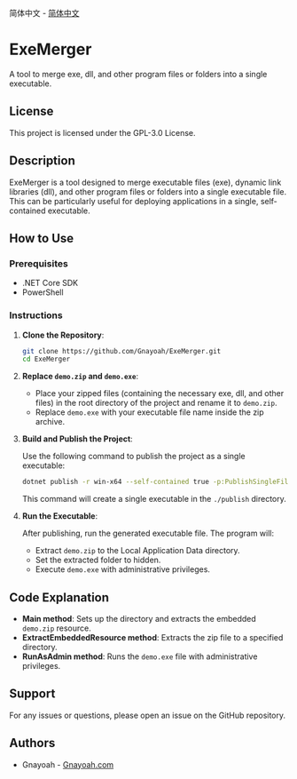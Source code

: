 简体中文 - [简体中文](https://github.com/Gnayoah/ExeMerger/blob/main/README_CN.md)



# ExeMerger

A tool to merge exe, dll, and other program files or folders into a single executable.

## License

This project is licensed under the GPL-3.0 License.

## Description

ExeMerger is a tool designed to merge executable files (exe), dynamic link libraries (dll), and other program files or folders into a single executable file. This can be particularly useful for deploying applications in a single, self-contained executable.

## How to Use

### Prerequisites

- .NET Core SDK
- PowerShell

### Instructions

1. **Clone the Repository**:

    ```bash
    git clone https://github.com/Gnayoah/ExeMerger.git
    cd ExeMerger
    ```

2. **Replace `demo.zip` and `demo.exe`**:

    - Place your zipped files (containing the necessary exe, dll, and other files) in the root directory of the project and rename it to `demo.zip`.
    - Replace `demo.exe` with your executable file name inside the zip archive.

3. **Build and Publish the Project**:

    Use the following command to publish the project as a single executable:

    ```bash
    dotnet publish -r win-x64 --self-contained true -p:PublishSingleFile=true -p:IncludeNativeLibrariesForSelfExtract=true -p:PublishTrimmed=true -o ./publish
    ```

    This command will create a single executable in the `./publish` directory.

4. **Run the Executable**:

    After publishing, run the generated executable file. The program will:
    - Extract `demo.zip` to the Local Application Data directory.
    - Set the extracted folder to hidden.
    - Execute `demo.exe` with administrative privileges.


## Code Explanation

- **Main method**: Sets up the directory and extracts the embedded `demo.zip` resource.
- **ExtractEmbeddedResource method**: Extracts the zip file to a specified directory.
- **RunAsAdmin method**: Runs the `demo.exe` file with administrative privileges.

## Support

For any issues or questions, please open an issue on the GitHub repository.

## Authors

- Gnayoah - [Gnayoah.com](https://gnayoah.com)
